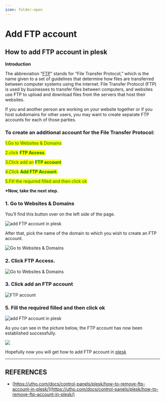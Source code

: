 ```yaml
---
icon: folder-open
---
```


# Add FTP account

## How to add FTP account in plesk

**Introduction**&#x20;

The abbreviation “[FTP](https://en.wikipedia.org/wiki/File_Transfer_Protocol)” stands for “File Transfer Protocol,” which is the name given to a set of guidelines that determine how files are transferred between computer systems using the internet. File Transfer Protocol (FTP) is used by businesses to transfer files between computers, and websites use FTP to upload and download files from the servers that host their websites.

If you and another person are working on your website together or if you host subdomains for other users, you may want to create separate FTP accounts for each of those parties.

### To create an additional account for the File Transfer Protocol:&#x20;

<mark style="color:green;">1.Go to Websites & Domains</mark>

<mark style="color:green;">2.click</mark> <mark style="color:green;"></mark><mark style="color:green;">**FTP Access**</mark><mark style="color:green;">.</mark>

<mark style="color:green;">3.Click add an</mark> <mark style="color:green;"></mark><mark style="color:green;">**FTP account**</mark>

<mark style="color:green;">4.Click</mark> <mark style="color:green;"></mark><mark style="color:green;">**Add FTP Account**</mark><mark style="color:green;">.</mark>

<mark style="color:green;">5.Fill the required filled and then click ok</mark>

**\*Now, take the next step.**

### 1. Go to Websites & Domains&#x20;

You’ll find this button over on the left side of the page.

![add FTP account in plesk](https://utho.com/docs/control-panels/plesk/how-to-add-ftp-account-in-plesk/images/image-198.png)

After that, pick the name of the domain to which you wish to create an FTP account.

![Go to Websites & Domains](https://utho.com/docs/control-panels/plesk/how-to-add-ftp-account-in-plesk/images/image-199-1024x184.png)

### 2. Click FTP Access.&#x20;

![Go to Websites & Domains](https://utho.com/docs/control-panels/plesk/how-to-add-ftp-account-in-plesk/images/image-200-1024x401.png)

### 3. Click add an FTP account&#x20;

![FTP account](https://utho.com/docs/control-panels/plesk/how-to-add-ftp-account-in-plesk/images/image-201-1024x281.png)

### 5. Fill the required filled and then click ok&#x20;

![add FTP account in plesk](https://utho.com/docs/control-panels/plesk/how-to-add-ftp-account-in-plesk/images/image-202-1024x498.png)

As you can see in the picture below, the FTP account has now been established successfully.

![](https://utho.com/docs/control-panels/plesk/how-to-add-ftp-account-in-plesk/images/image-203-1024x154.png)

Hopefully now you will get how to add FTP account in [plesk](https://utho.com/docs/tutorial/how-to-create-an-email-account-in-plesk-and-set-email-forwarding/)



***

## REFERENCES

* [https://utho.com/docs/control-panels/plesk/how-to-remove-ftp-account-in-plesk/](https://utho.com/docs/control-panels/plesk/how-to-remove-ftp-account-in-plesk/)

